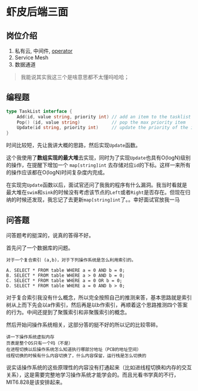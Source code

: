 # 虾皮后端三面

## 岗位介绍

1. 私有云, 中间件, [operator](https://www.jianshu.com/p/ab2cd6e712b5)
2. Service Mesh
3. 数据通道

> 我能说其实我这三个是啥意思都不太懂吗哈哈；

## 编程题

```Go
type TaskList interface {
	Add(id, value string, priority int) // add an item to the tasklist
	Pop() (id, value string)            // pop the max priority item
	Update(id string, priority int)     // update the priority of the item with id
}
```

时间比较短，先让我讲大概的思路，然后实现`Update`函数。

这个我使用了**数组实现的最大堆**去实现，同时为了实现`Update`也具有O(logN)级别的操作，在提醒下增加一个 `map[string]int` 去存储对应`id`的下标。这样一来所有的操作应该都在O(logN)时间复杂度内完成。

在实现完`Update`函数以后，面试官还问了我我的程序有什么漏洞。我当时看就是最大堆在`swim`和`sink`的时候没有考虑该节点的`Left`或者`Right`是否存在。但现在归纳的时候还发现，我忘记了去更新`map[string]int`了。。幸好面试官放我一马

## 问答题

问答题考的挺深的，说真的答得不好。

首先问了一个数据库的问题。

```
对于一个复合索引 (a,b)，对于下列操作系统是怎么利用索引的。

A. SELECT * FROM table WHERE a = 0 AND b = 0;
B. SELECT * FROM table WHERE a > 0 AND b = 0;
C. SELECT * FROM table WHERE a = 0 OR b = 0;
D. SELECT * FROM table WHERE a = 0 AND b > 0;
```
对于复合索引我没有什么概念，所以完全按照自己的推测来答，基本思路就是索引树从上而下先会以a作索引，然后再是以b作索引，再顺着这个思路推测四个答案的行为。中间还提到了聚簇索引和非聚簇索引的概念。

然后开始问操作系统相关，这部分答的挺不好的所以记的比较零碎。

```
讲一下操作系统虚拟内存
页表是整个OS只有一个吗（不是）
在进程切换以后操作系统怎么知道执行哪部分地址（PCB的地址空间）
线程切换的时候有什么内容切换了，什么内容保留，运行栈是怎么切换的
```
说实话操作系统的这些原理性的内容没有打通起来（比如进线程切换和内存的交互关系），这是需要完整地学习操作系统才能学会的。而且光看书学真的不行，MIT6.828是该安排起来。